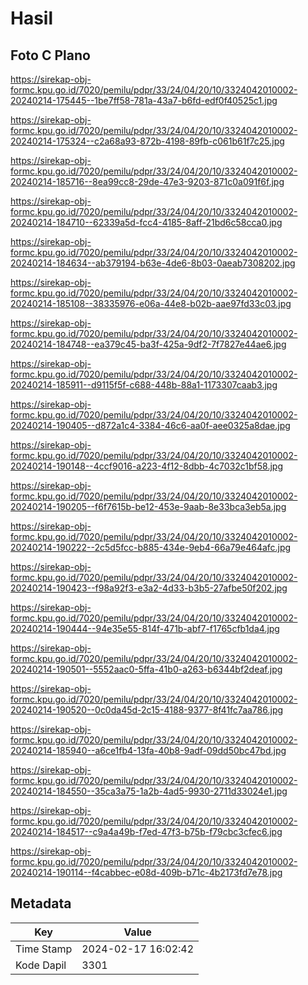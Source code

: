 # Hasil

## Foto C Plano

https://sirekap-obj-formc.kpu.go.id/7020/pemilu/pdpr/33/24/04/20/10/3324042010002-20240214-175445--1be7ff58-781a-43a7-b6fd-edf0f40525c1.jpg

https://sirekap-obj-formc.kpu.go.id/7020/pemilu/pdpr/33/24/04/20/10/3324042010002-20240214-175324--c2a68a93-872b-4198-89fb-c061b61f7c25.jpg

https://sirekap-obj-formc.kpu.go.id/7020/pemilu/pdpr/33/24/04/20/10/3324042010002-20240214-185716--8ea99cc8-29de-47e3-9203-871c0a091f6f.jpg

https://sirekap-obj-formc.kpu.go.id/7020/pemilu/pdpr/33/24/04/20/10/3324042010002-20240214-184710--62339a5d-fcc4-4185-8aff-21bd6c58cca0.jpg

https://sirekap-obj-formc.kpu.go.id/7020/pemilu/pdpr/33/24/04/20/10/3324042010002-20240214-184634--ab379194-b63e-4de6-8b03-0aeab7308202.jpg

https://sirekap-obj-formc.kpu.go.id/7020/pemilu/pdpr/33/24/04/20/10/3324042010002-20240214-185108--38335976-e06a-44e8-b02b-aae97fd33c03.jpg

https://sirekap-obj-formc.kpu.go.id/7020/pemilu/pdpr/33/24/04/20/10/3324042010002-20240214-184748--ea379c45-ba3f-425a-9df2-7f7827e44ae6.jpg

https://sirekap-obj-formc.kpu.go.id/7020/pemilu/pdpr/33/24/04/20/10/3324042010002-20240214-185911--d9115f5f-c688-448b-88a1-1173307caab3.jpg

https://sirekap-obj-formc.kpu.go.id/7020/pemilu/pdpr/33/24/04/20/10/3324042010002-20240214-190405--d872a1c4-3384-46c6-aa0f-aee0325a8dae.jpg

https://sirekap-obj-formc.kpu.go.id/7020/pemilu/pdpr/33/24/04/20/10/3324042010002-20240214-190148--4ccf9016-a223-4f12-8dbb-4c7032c1bf58.jpg

https://sirekap-obj-formc.kpu.go.id/7020/pemilu/pdpr/33/24/04/20/10/3324042010002-20240214-190205--f6f7615b-be12-453e-9aab-8e33bca3eb5a.jpg

https://sirekap-obj-formc.kpu.go.id/7020/pemilu/pdpr/33/24/04/20/10/3324042010002-20240214-190222--2c5d5fcc-b885-434e-9eb4-66a79e464afc.jpg

https://sirekap-obj-formc.kpu.go.id/7020/pemilu/pdpr/33/24/04/20/10/3324042010002-20240214-190423--f98a92f3-e3a2-4d33-b3b5-27afbe50f202.jpg

https://sirekap-obj-formc.kpu.go.id/7020/pemilu/pdpr/33/24/04/20/10/3324042010002-20240214-190444--94e35e55-814f-471b-abf7-f1765cfb1da4.jpg

https://sirekap-obj-formc.kpu.go.id/7020/pemilu/pdpr/33/24/04/20/10/3324042010002-20240214-190501--5552aac0-5ffa-41b0-a263-b6344bf2deaf.jpg

https://sirekap-obj-formc.kpu.go.id/7020/pemilu/pdpr/33/24/04/20/10/3324042010002-20240214-190520--0c0da45d-2c15-4188-9377-8f41fc7aa786.jpg

https://sirekap-obj-formc.kpu.go.id/7020/pemilu/pdpr/33/24/04/20/10/3324042010002-20240214-185940--a6ce1fb4-13fa-40b8-9adf-09dd50bc47bd.jpg

https://sirekap-obj-formc.kpu.go.id/7020/pemilu/pdpr/33/24/04/20/10/3324042010002-20240214-184550--35ca3a75-1a2b-4ad5-9930-2711d33024e1.jpg

https://sirekap-obj-formc.kpu.go.id/7020/pemilu/pdpr/33/24/04/20/10/3324042010002-20240214-184517--c9a4a49b-f7ed-47f3-b75b-f79cbc3cfec6.jpg

https://sirekap-obj-formc.kpu.go.id/7020/pemilu/pdpr/33/24/04/20/10/3324042010002-20240214-190114--f4cabbec-e08d-409b-b71c-4b2173fd7e78.jpg


## Metadata

| Key        | Value               |
| ---------- | ------------------- |
| Time Stamp | 2024-02-17 16:02:42 |
| Kode Dapil | 3301                |



